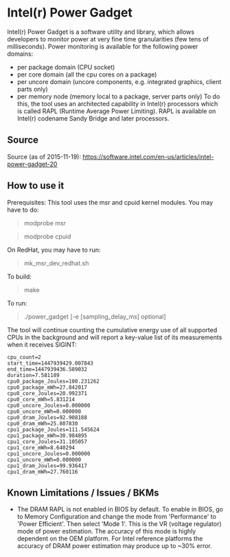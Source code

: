 Intel(r) Power Gadget
=====================

Intel(r) Power Gadget is a software utility and library, which allows developers
to monitor power at very fine time granularities (few tens of milliseconds).
Power monitoring is available for the following power domains:
- per package domain (CPU socket)
- per core domain (all the cpu cores on a package)
- per uncore domain (uncore components, e.g. integrated graphics, client parts
  only)
- per memory node (memory local to a package, server parts only)
To do this, the tool uses an architected capability in
Intel(r) processors which is called RAPL (Runtime Average Power Limiting).
RAPL is available on Intel(r) codename Sandy Bridge and later processors.


Source
------

Source (as of 2015-11-19): https://software.intel.com/en-us/articles/intel-power-gadget-20


How to use it
-------------

Prerequisites:
This tool uses the msr and cpuid kernel modules. You may have to do:
> modprobe msr

> modprobe cpuid

On RedHat, you may have to run:
> mk_msr_dev_redhat.sh

To build:
> make

To run:
> ./power_gadget [-e [sampling_delay_ms] optional]

The tool will continue counting the cumulative energy use of all supported CPUs
in the background and will report a key-value list of its measurements when it
receives SIGINT:

```
cpu_count=2
start_time=1447939429.007843
end_time=1447939436.589032
duration=7.581189
cpu0_package_Joules=100.231262
cpu0_package_mWh=27.842017
cpu0_core_Joules=20.992371
cpu0_core_mWh=5.831214
cpu0_uncore_Joules=0.000000
cpu0_uncore_mWh=0.000000
cpu0_dram_Joules=92.908188
cpu0_dram_mWh=25.807830
cpu1_package_Joules=111.545624
cpu1_package_mWh=30.984895
cpu1_core_Joules=31.105057
cpu1_core_mWh=8.640294
cpu1_uncore_Joules=0.000000
cpu1_uncore_mWh=0.000000
cpu1_dram_Joules=99.936417
cpu1_dram_mWh=27.760116
```


Known Limitations / Issues / BKMs
-----------------------------------

- The DRAM RAPL is not enabled in BIOS by default.
To enable in BIOS, go to Memory Configuration and change the mode from
'Performance' to 'Power Efficient'. Then select 'Mode 1'. This is the
VR (voltage regulator) mode of power estimation. The accuracy of this mode
is highly dependent on the OEM platform. For Intel reference platforms the
accuracy of DRAM power estimation may produce up to ~30% error.


